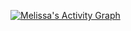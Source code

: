<a href="https://github.com/dukozax/github-readme-activity-graph"><img alt="Melissa's Activity Graph" src="https://activity-graph.herokuapp.com/graph?username=dukozax&bg_color=0D1117&color=5BCDEC&line=5BCDEC&point=FFFFFF&hide_border=true" /></a>

